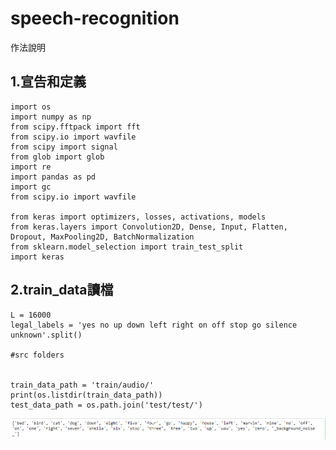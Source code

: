 # speech-recognition
作法說明


## 1.宣告和定義
    import os
    import numpy as np
    from scipy.fftpack import fft
    from scipy.io import wavfile
    from scipy import signal
    from glob import glob
    import re
    import pandas as pd
    import gc
    from scipy.io import wavfile

    from keras import optimizers, losses, activations, models
    from keras.layers import Convolution2D, Dense, Input, Flatten, Dropout, MaxPooling2D, BatchNormalization
    from sklearn.model_selection import train_test_split
    import keras
    
## 2.train_data讀檔
    L = 16000
    legal_labels = 'yes no up down left right on off stop go silence unknown'.split()

    #src folders


    train_data_path = 'train/audio/'
    print(os.listdir(train_data_path))
    test_data_path = os.path.join('test/test/')
![image](https://github.com/107368009jungchengtsai/speech1/blob/master/1.PNG)
